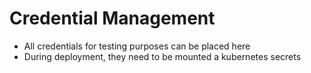 # Credential Management
* All credentials for testing purposes can be placed here
* During deployment, they need to be mounted a kubernetes secrets
